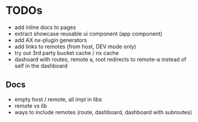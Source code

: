 # TODOs

* add inline docs to pages
* extract showcase reusable ui component (app component)
* add AX nx-plugin generators
* add links to remotes (from host, DEV mode only)
* try out 3rd party bucket cache / nx cache
* dashoard with routes, remote a, root redirects to remote-a instead of self in the dashboard

## Docs
* empty host / remote, all impl in libs
* remote vs lib
* ways to include remotes (route, dashboard, dashboard with subroutes)